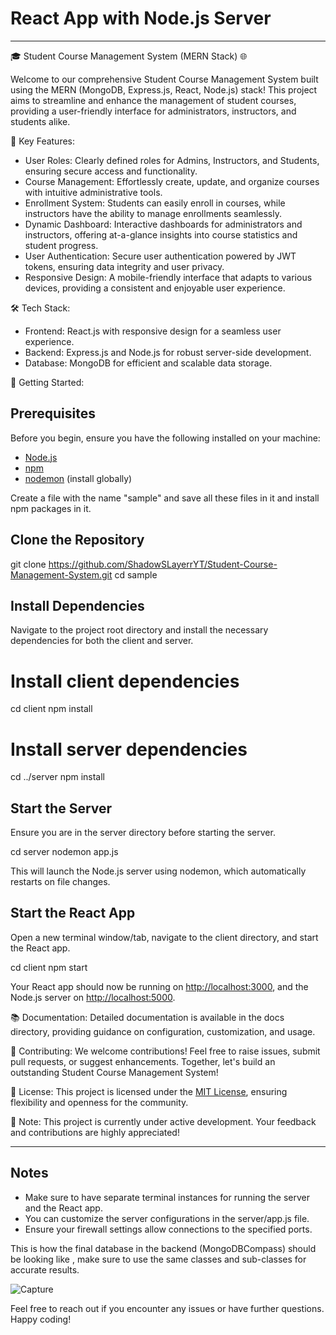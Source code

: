 # React App with Node.js Server 

---

🎓 Student Course Management System (MERN Stack) 🌐

Welcome to our comprehensive Student Course Management System built using the MERN (MongoDB, Express.js, React, Node.js) stack! This project aims to streamline and enhance the management of student courses, providing a user-friendly interface for administrators, instructors, and students alike.

🚀 Key Features:
- User Roles: Clearly defined roles for Admins, Instructors, and Students, ensuring secure access and functionality.
- Course Management: Effortlessly create, update, and organize courses with intuitive administrative tools.
- Enrollment System: Students can easily enroll in courses, while instructors have the ability to manage enrollments seamlessly.
- Dynamic Dashboard: Interactive dashboards for administrators and instructors, offering at-a-glance insights into course statistics and student progress.
- User Authentication: Secure user authentication powered by JWT tokens, ensuring data integrity and user privacy.
- Responsive Design: A mobile-friendly interface that adapts to various devices, providing a consistent and enjoyable user experience.

🛠️ Tech Stack:
- Frontend: React.js with responsive design for a seamless user experience.
- Backend: Express.js and Node.js for robust server-side development.
- Database: MongoDB for efficient and scalable data storage.

🔗 Getting Started:

## Prerequisites

Before you begin, ensure you have the following installed on your machine:

- [Node.js](https://nodejs.org/)
- [npm](https://www.npmjs.com/)
- [nodemon](https://nodemon.io/) (install globally)

Create a file with the name "sample" and save all these files in it and install npm packages in it.

## Clone the Repository

git clone https://github.com/ShadowSLayerrYT/Student-Course-Management-System.git
cd sample


## Install Dependencies

Navigate to the project root directory and install the necessary dependencies for both the client and server.

# Install client dependencies
cd client
npm install

# Install server dependencies
cd ../server
npm install


## Start the Server

Ensure you are in the server directory before starting the server.

cd server
nodemon app.js


This will launch the Node.js server using nodemon, which automatically restarts on file changes.

## Start the React App

Open a new terminal window/tab, navigate to the client directory, and start the React app.

cd client
npm start


Your React app should now be running on [http://localhost:3000](http://localhost:3000), and the Node.js server on [http://localhost:5000](http://localhost:5000).


📚 Documentation:
Detailed documentation is available in the docs directory, providing guidance on configuration, customization, and usage.

🤝 Contributing:
We welcome contributions! Feel free to raise issues, submit pull requests, or suggest enhancements. Together, let's build an outstanding Student Course Management System!

🌟 License:
This project is licensed under the [MIT License](LICENSE), ensuring flexibility and openness for the community.

🚧 Note:
This project is currently under active development. Your feedback and contributions are highly appreciated!


---

## Notes

- Make sure to have separate terminal instances for running the server and the React app.
- You can customize the server configurations in the server/app.js file.
- Ensure your firewall settings allow connections to the specified ports.

This is how the final database in the backend (MongoDBCompass) should be looking like , make sure to use the same classes and sub-classes for accurate results.


![Capture](https://github.com/ShadowSLayerrYT/Student-Course-Management-System/assets/156091266/a460eba3-bb7a-4d47-8e3f-c53a0b4e8a01)




Feel free to reach out if you encounter any issues or have further questions. Happy coding!
